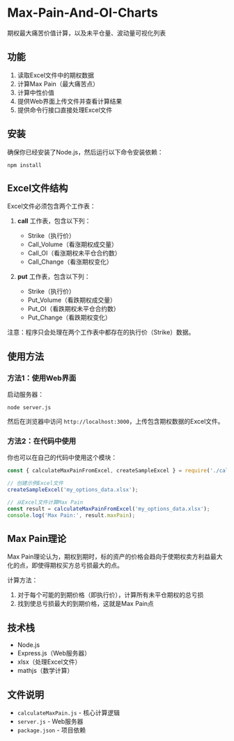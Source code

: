 # Max-Pain-And-OI-Charts
期权最大痛苦价值计算，以及未平仓量、波动量可视化列表

## 功能

1. 读取Excel文件中的期权数据
2. 计算Max Pain（最大痛苦点）
3. 计算中性价值
4. 提供Web界面上传文件并查看计算结果
5. 提供命令行接口直接处理Excel文件

## 安装

确保你已经安装了Node.js，然后运行以下命令安装依赖：

```
npm install
```

## Excel文件结构

Excel文件必须包含两个工作表：
1. **call** 工作表，包含以下列：
   - Strike（执行价）
   - Call_Volume（看涨期权成交量）
   - Call_OI（看涨期权未平仓合约数）
   - Call_Change（看涨期权变化）

2. **put** 工作表，包含以下列：
   - Strike（执行价）
   - Put_Volume（看跌期权成交量）
   - Put_OI（看跌期权未平仓合约数）
   - Put_Change（看跌期权变化）

注意：程序只会处理在两个工作表中都存在的执行价（Strike）数据。

## 使用方法

### 方法1：使用Web界面

启动服务器：

```
node server.js
```

然后在浏览器中访问 `http://localhost:3000`，上传包含期权数据的Excel文件。

### 方法2：在代码中使用

你也可以在自己的代码中使用这个模块：

```javascript
const { calculateMaxPainFromExcel, createSampleExcel } = require('./calculateMaxPain');

// 创建示例Excel文件
createSampleExcel('my_options_data.xlsx');

// 从Excel文件计算Max Pain
const result = calculateMaxPainFromExcel('my_options_data.xlsx');
console.log('Max Pain:', result.maxPain);
```

## Max Pain理论

Max Pain理论认为，期权到期时，标的资产的价格会趋向于使期权卖方利益最大化的点，即使得期权买方总亏损最大的点。

计算方法：
1. 对于每个可能的到期价格（即执行价），计算所有未平仓期权的总亏损
2. 找到使总亏损最大的到期价格，这就是Max Pain点

## 技术栈

- Node.js
- Express.js（Web服务器）
- xlsx（处理Excel文件）
- mathjs（数学计算）

## 文件说明

- `calculateMaxPain.js` - 核心计算逻辑
- `server.js` - Web服务器
- `package.json` - 项目依赖
